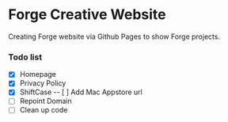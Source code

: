 # Forge Creative Website
Creating Forge website via Github Pages to show Forge projects.

### Todo list
- [x] Homepage
- [x] Privacy Policy
- [x] ShiftCase
-- [ ] Add Mac Appstore url
- [ ] Repoint Domain
- [ ] Clean up code
